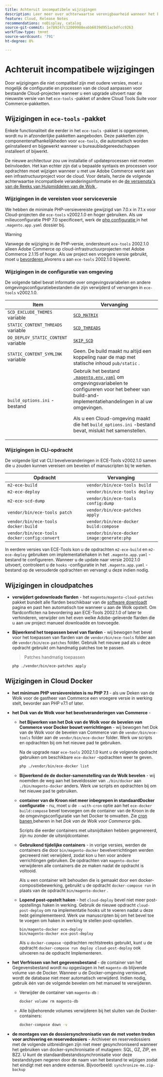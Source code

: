 ```yaml
---
title: Achteruit incompatibele wijzigingen
description: Leer meer over achterwaartse verenigbaarheid wanneer het bevorderen van bestaande projecten van de Wolk.
feature: Cloud, Release Notes
recommendations: noDisplay, catalog
source-git-commit: 1e789247c12009908eabb6039d951acbdfcc9263
workflow-type: tm+mt
source-wordcount: '791'
ht-degree: 0%

---
```


# Achteruit incompatibele wijzigingen

Door wijzigingen die niet compatibel zijn met oudere versies, moet u mogelijk de configuratie en processen van de cloud aanpassen voor bestaande Cloud-projecten wanneer u een upgrade uitvoert naar de nieuwste versie van het `ece-tools` -pakket of andere Cloud Tools Suite voor Commerce-pakketten.

## Wijzigingen in `ece-tools` -pakket

Enkele functionaliteit die eerder in het `ece-tools` -pakket is opgenomen, wordt nu in afzonderlijke pakketten aangeboden. Deze pakketten zijn componentenafhankelijkheden voor `ece-tools`, die automatisch worden geïnstalleerd en bijgewerkt wanneer u bureaubladgereedschappen installeert of bijwerkt.

De nieuwe architectuur zou uw installatie of updateprocessen niet moeten beïnvloeden. Het kan echter zijn dat u bepaalde syntaxis en processen voor opdrachten moet wijzigen wanneer u met uw Adobe Commerce werkt aan een infrastructuurproject voor de cloud. Voor details, herzie de volgende achterwaartse incompatibele veranderingsinformatie en de [ de versienota&#39;s van de Reeks van Hulpmiddelen van de Wolk ](cloud-tools-suite.md).

### Wijzigingen in de vereisten voor serviceversie

We hebben de minimale PHP-versievereiste gewijzigd van 7.0.x in 7.1.x voor Cloud-projecten die `ece-tools` v2002.1.0 en hoger gebruiken. Als uw milieuconfiguratie PHP 7.0 specificeert, werk de [ php configuratie ](../application/php-settings.md) in het `.magento.app.yaml` dossier bij.

>[!WARNING]
>
>Vanwege de wijziging in de PHP-versie, ondersteunt `ece-tools` 2002.1.0 alleen Adobe Commerce op cloud-infrastructuurprojecten met Adobe Commerce 2.1.15 of hoger. Als uw project een vroegere versie gebruikt, moet u [ bevorderen ](../development/commerce-version.md) alvorens u aan `ece-tools` 2002.1.0 bijwerkt.

### Wijzigingen in de configuratie van omgeving

De volgende tabel bevat informatie over omgevingsvariabelen en andere omgevingsconfiguratiebestanden die zijn verwijderd of vervangen in `ece-tools` v2002.1.0.

| Item | Vervanging |
| -------- | ----------- |
| `SCD_EXCLUDE_THEMES` variable | [`SCD_MATRIX`](../environment/variables-build.md#scd_matrix) |
| `STATIC_CONTENT_THREADS` variable | [`SCD_THREADS`](../environment/variables-build.md#scd_threads) |
| `DO_DEPLOY_STATIC_CONTENT` variable | [`SKIP_SCD`](../environment/variables-build.md#skip_scd) |
| `STATIC_CONTENT_SYMLINK` variable | Geen. De build maakt nu altijd een koppeling naar de map met statische inhoud `pub/static` . |
| `build_options.ini` -bestand | Gebruik het bestand [`.magento.env.yaml`](../application/configure-app-yaml.md) om omgevingsvariabelen te configureren voor het beheer van build-and-implementatiehandelingen in al uw omgevingen.<p>Als u een Cloud-omgeving maakt die het `build_options.ini` -bestand bevat, mislukt het samenstellen. |

### Wijzigingen in CLI-opdracht

De volgende lijst vat CLI bevelveranderingen in ECE-Tools v2002.1.0 samen die u zouden kunnen vereisen om bevelen of manuscripten bij te werken.

| Opdracht | Vervanging |
|-------- | ----------- |
| `m2-ece-build` | `vendor/bin/ece-tools build` |
| `m2-ece-deploy` | `vendor/bin/ece-tools deploy` |
| `m2-ece-scd-dump` | `vendor/bin/ece-tools config:dump` |
| `vendor/bin/ece-tools patch` | `vendor/bin/ece-patches apply` |
| `vendor/bin/ece-tools docker:build` | `vendor/bin/ece-docker build:compose` |
| `vendor/bin/ece-tools docker:config:convert` | `vendor/bin/ece-docker  image:generate:php` |

In eerdere versies van ECE-Tools kon u de opdrachten `m2-ece-build` en `m2-ece-deploy` gebruiken om implementatiehaken in het `.magento.app.yaml` -bestand te configureren. Wanneer u de update naar versie 2002.1.0 uitvoert, controleert u de `hooks` -configuratie in het `.magento.app.yaml` -bestand op de verouderde opdrachten en vervangt u deze indien nodig.

## Wijzigingen in cloudpatches

- **verwijdert gedownloade flarden** - het `magento/magento-cloud-patches` pakket bundelt alle flarden beschikbaar van de [ software downloadt ](https://experienceleague.adobe.com/docs/commerce-operations/installation-guide/prerequisites/commerce.html?lang=nl-NL) pagina en past hen automatisch toe wanneer u aan de Wolk opstelt. Om flardconflicten na bevordering aan ECE-Tools 2002.1.0 of later te verhinderen, verwijder om het even welke Adobe-geleverde flarden die u aan uw project manueel downloadde en toevoegde.

- **Bijwerkend het toepassen bevel van flarden** - wij bewogen het bevel voor het toepassen van flarden van de `vendor/bin/ece-tools` folder aan de `vendor/bin/ece-patches` folder. Gebruik het nieuwe pad als u deze opdracht gebruikt om handmatig patches toe te passen.

  > Patches handmatig toepassen

  ```bash
  php ./vendor/bin/ece-patches apply
  ```

## Wijzigingen in Cloud Docker

- **het minimum PHP versievereisten is nu PHP 7.1** - als uw Deken van de Wolk voor de gastheer van Commerce een vroegere versie in werking stelt, bevorder aan PHP v7.1 of later.

- **het Dok van de Wolk voor het bevelveranderingen van Commerce** -

   - **het Bijwerken van het Dok van de Wolk voor de bevelen van Commerce voor Docker bouwt verrichtingen** - wij bewogen het Dok van de Wolk voor de bevelen van Commerce van de `vendor/bin/ece-tools` folder aan de `vendor/bin/ece-docker` folder. Werk uw scripts en opdrachten bij om het nieuwe pad te gebruiken.

     Na de upgrade naar `ece-tools` 2002.1.0 kunt u de volgende opdracht gebruiken om beschikbare `ece-docker` -opdrachten weer te geven.

     ```bash
     php ./vendor/bin/ece-docker list
     ```

   - **Bijwerkend de de docker-samenstelling van de Wolk bevelen** - wij noemden de weg aan het beveldossier van `./bin/docker` aan `./bin/magento-docker` anders. Werk uw scripts en opdrachten bij om het nieuwe pad te gebruiken.

   - **container van de Kroon niet meer inbegrepen in standaardDocker configuratie** - nu, moet u de `--with-cron` optie aan het `ece-docker build:compose` bevel toevoegen om de container van de Kroon in de de omgevingsconfiguratie van het Docker te omvatten. Zie [ cron banen ](https://developer.adobe.com/commerce/cloud-tools/docker/configure/manage-cron-jobs/) beheren in het _Dok van de Wolk voor Commerce_ gids.

     Scripts die eerder containers met uitsnijdtaken hebben gegenereerd, zijn nu zonder de uitsnijdcontainer.

   - **Gebruikend tijdelijke containers** - in vorige versies, werden de containers die door `bin/magento-docker` bevelverrichtingen werden gecreeerd niet verwijderd, zodat kon u hen voor andere verrichtingen gebruiken. De opdrachten van `magento-docker` verwijderen alle containers die ze maken nadat de opdracht is voltooid.

     Als u een container wilt behouden die is gemaakt door een docker-compositiebewerking, gebruikt u de opdracht `docker-compose run` in plaats van de opdracht `bin/magento-docker` .

   - **Lopend post-opstelt haken** - het `cloud-deploy` bevel niet meer post-opstellings haken in werking. Gebruik de nieuwe opdracht `cloud-post-deploy` om na implementatie hooks uit te voeren nadat u deze hebt geïmplementeerd. Werk uw manuscripten bij om het bevel toe te voegen om haken in werking te stellen post-opstellen.

     ```shell
     bin/magento-docker ece-deploy
     bin/magento-docker ece-post-deploy
     ```

     Als u `docker-compose` -opdrachten rechtstreeks gebruikt, kunt u de opdracht `docker-compose run deploy cloud-post-deploy` ook uitvoeren na de opdracht Implementeren.

- **het Verfrissen van het gegevensbestand** - de container van het Gegevensbestand wordt nu opgeslagen in het `magento-db` blijvende volume van de Docker. Wanneer u de Docker-omgeving vernieuwt, wordt de database niet meer automatisch verwijderd. Indien nodig, gebruik één van de volgende bevelen om het manueel te verwijderen.

   - Verwijder de container van `magento-db` :

     ```bash
     docker volume rm magento-db
     ```

   - Alle bijbehorende volumes verwijderen bij het sluiten van de Docker-containers:

     ```bash
     docker-compose down -v
     ```

- **de montages van de dossiersynchronisatie van de met voeten treden voor archivering en reservedossiers** - Archiveer en reservedossiers met de volgende uitbreidingen zijn niet meer gesynchroniseerd wanneer het gebruiken van docker-synchronisatie of mutageen: SQL, GZ, ZIP, en BZ2. U kunt de standaardbestandssynchronisatie voor deze bestandstypen negeren door de naam van het bestand te wijzigen zodat het eindigt met een andere extensie. Bijvoorbeeld: `synchronize-me.zip-backup`
